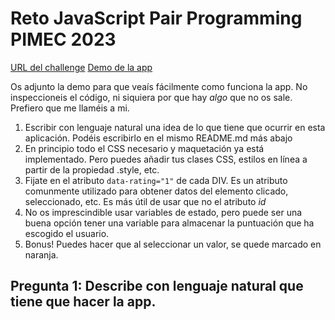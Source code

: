 # Reto JavaScript Pair Programming PIMEC 2023

[URL del challenge](https://www.frontendmentor.io/challenges/interactive-rating-component-koxpeBUmI)
[Demo de la app](https://omiras.github.io/interactive-rating-component-main/)

Os adjunto la demo para que veaís fácilmente como funciona la app. No inspeccioneis el código, ni siquiera por que hay _algo_ que no os sale. Prefiero que me llaméis a mi.

1. Escribir con lenguaje natural una idea de lo que tiene que ocurrir en esta aplicación. Podéis escribirlo en el mismo README.md más abajo
2. En principio todo el CSS necesario y maquetación ya está implementado. Pero puedes añadir tus clases CSS, estilos en línea a partir de la propiedad .style, etc.
3. Fijate en el atributo `data-rating="1"` de cada DIV. Es un atributo comunmente utilizado para obtener datos del elemento clicado, seleccionado, etc. Es más útil de usar que no el atributo _id_
4. No os imprescindible usar variables de estado, pero puede ser una buena opción tener una variable para almacenar la puntuación que ha escogido el usuario.
5. Bonus! Puedes hacer que al seleccionar un valor, se quede marcado en naranja.

## Pregunta 1: Describe con lenguaje natural que tiene que hacer la app.
